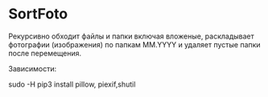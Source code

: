 # SortFoto

Рекурсивно обходит файлы и папки включая вложеные, раскладывает фотографии (изображения) по папкам MM.YYYY и удаляет пустые папки после перемещения.

Зависимости:

sudo -H pip3 install pillow, piexif,shutil
